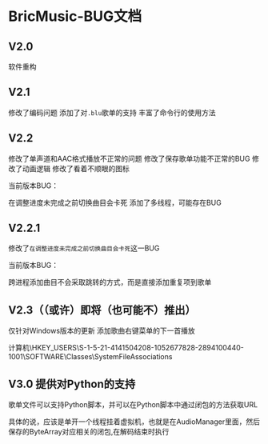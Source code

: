 # BricMusic-BUG文档

## V2.0

软件重构

## V2.1

修改了编码问题
添加了对`.blu`歌单的支持
丰富了命令行的使用方法

## V2.2

修改了单声道和AAC格式播放不正常的问题
修改了保存歌单功能不正常的BUG
修改了动画逻辑
修改了看着不顺眼的图标

当前版本BUG：

在调整进度未完成之前切换曲目会卡死
添加了多线程，可能存在BUG

## V2.2.1

修改了`在调整进度未完成之前切换曲目会卡死`这一BUG

当前版本BUG：

跨进程添加曲目不会采取跳转的方式，而是直接添加重复项到歌单

## V2.3（（或许）即将（也可能不）推出）

仅针对Windows版本的更新
添加歌曲右键菜单的下一首播放

计算机\HKEY_USERS\S-1-5-21-4141504208-1052677828-2894100440-1001\SOFTWARE\Classes\SystemFileAssociations

## V3.0 提供对Python的支持

歌单文件可以支持Python脚本，并可以在Python脚本中通过闭包的方法获取URL

具体的说，应该是单开一个线程挂着虚拟机，也就是在AudioManager里面，然后保存的ByteArray对应相关的闭包,在解码结束时执行

